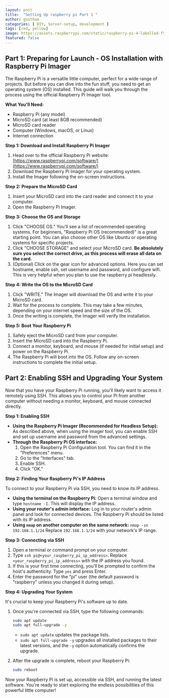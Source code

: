 ```yaml
---
layout: post
title:  "Setting Up raspberry pi Part 1 "
author: goutham
categories: [ DIY, Server-setup, development ]
tags: [red, yellow]
image: https://assets.raspberrypi.com/static/raspberry-pi-4-labelled-f5e5dcdf6a34223235f83261fa42d1e8.png
featured: false
---
```


## Part 1: Preparing for Launch - OS Installation with Raspberry Pi Imager

The Raspberry Pi is a versatile little computer, perfect for a wide range of projects. But before you can dive into the fun stuff, you need to get an operating system (OS) installed. This guide will walk you through the process using the official Raspberry Pi Imager tool.

**What You'll Need:**

* Raspberry Pi (any model)
* MicroSD card (at least 8GB recommended)
* MicroSD card reader
* Computer (Windows, macOS, or Linux)
* Internet connection

**Step 1: Download and Install Raspberry Pi Imager**

1.  Head over to the official Raspberry Pi website: [https://www.raspberrypi.com/software/](https://www.raspberrypi.com/software/)
2.  Download the Raspberry Pi Imager for your operating system.
3.  Install the Imager following the on-screen instructions.

**Step 2: Prepare the MicroSD Card**

1.  Insert your MicroSD card into the card reader and connect it to your computer.
2.  Open the Raspberry Pi Imager.

**Step 3: Choose the OS and Storage**

1.  Click "CHOOSE OS." You'll see a list of recommended operating systems. For beginners, "Raspberry Pi OS (recommended)" is a great starting point. You can also choose other OS like Ubuntu or operating systems for specific projects.
2.  Click "CHOOSE STORAGE" and select your MicroSD card. **Be absolutely sure you select the correct drive, as this process will erase all data on the card.**
3.  (Optional) Click on the gear icon for advanced options. Here you can set hostname, enable ssh, set username and password, and configure wifi. This is very helpful when you plan to use the raspberry pi headlessly.

**Step 4: Write the OS to the MicroSD Card**

1.  Click "WRITE." The Imager will download the OS and write it to your MicroSD card.
2.  Wait for the process to complete. This may take a few minutes, depending on your internet speed and the size of the OS.
3.  Once the writing is complete, the Imager will verify the installation.

**Step 5: Boot Your Raspberry Pi**

1.  Safely eject the MicroSD card from your computer.
2.  Insert the MicroSD card into the Raspberry Pi.
3.  Connect a monitor, keyboard, and mouse (if needed for initial setup) and power on the Raspberry Pi.
4.  The Raspberry Pi will boot into the OS. Follow any on-screen instructions to complete the initial setup.

## Part 2: Enabling SSH and Upgrading Your System

Now that you have your Raspberry Pi running, you'll likely want to access it remotely using SSH. This allows you to control your Pi from another computer without needing a monitor, keyboard, and mouse connected directly.

**Step 1: Enabling SSH**

* **Using the Raspberry Pi Imager (Recommended for Headless Setup):** As described above, when using the imager tool, you can enable SSH and set up username and password from the advanced settings.
* **Through the Raspberry Pi OS interface:**
    1.  Open the Raspberry Pi Configuration tool. You can find it in the "Preferences" menu.
    2.  Go to the "Interfaces" tab.
    3.  Enable SSH.
    4.  Click "OK."

**Step 2: Finding Your Raspberry Pi's IP Address**

To connect to your Raspberry Pi via SSH, you need to know its IP address.

* **Using the terminal on the Raspberry Pi:** Open a terminal window and type `hostname -I`. This will display the IP address.
* **Using your router's admin interface:** Log in to your router's admin panel and look for connected devices. The Raspberry Pi should be listed with its IP address.
* **Using `nmap` on another computer on the same network:** `nmap -sn 192.168.1.1/24` Replace `192.168.1.1/24` with your network's IP range.

**Step 3: Connecting via SSH**

1.  Open a terminal or command prompt on your computer.
2.  Type `ssh pi@<your_raspberry_pi_ip_address>`. Replace `<your_raspberry_pi_ip_address>` with the IP address you found.
3.  If this is your first time connecting, you'll be prompted to confirm the host's authenticity. Type `yes` and press Enter.
4.  Enter the password for the "pi" user (the default password is "raspberry" unless you changed it during setup).

**Step 4: Upgrading Your System**

It's crucial to keep your Raspberry Pi's software up to date.

1.  Once you're connected via SSH, type the following commands:

    ```bash
    sudo apt update
    sudo apt full-upgrade -y
    ```

    * `sudo apt update` updates the package lists.
    * `sudo apt full-upgrade -y` upgrades all installed packages to their latest versions, and the `-y` option automatically confirms the upgrade.

2.  After the upgrade is complete, reboot your Raspberry Pi:

    ```bash
    sudo reboot
    ```

Now your Raspberry Pi is set up, accessible via SSH, and running the latest software. You're ready to start exploring the endless possibilities of this powerful little computer!